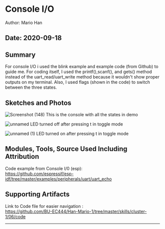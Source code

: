#  Console I/O

Author: Mario Han

Date: 2020-09-18
-----

## Summary

For console I/O i used the blink example and example code (from Github) to guide me. For coding itself,
I used the printf(),scanf(), and gets() method instead of the uart_read/uart_write method because it wouldn't
show proper outputs on my terminal. Also, I used flags (shown in the code) to switch between the three states.

## Sketches and Photos

![Screenshot (148)](https://user-images.githubusercontent.com/45515930/93691744-c0461900-fab7-11ea-9a57-c60d4ef63237.png)
This is the console with all the states in demo

![unnamed](https://user-images.githubusercontent.com/45515930/93691776-20d55600-fab8-11ea-9893-bfefb03831cd.jpg)
LED turned off after pressing t in toggle mode

![unnamed (1)](https://user-images.githubusercontent.com/45515930/93691777-23d04680-fab8-11ea-85c8-19a5b8f748c0.jpg)
LED turned on after pressing t in toggle mode

## Modules, Tools, Source Used Including Attribution

Code example from Console I/0 (esp):\
https://github.com/espressif/esp-idf/tree/master/examples/peripherals/uart/uart_echo

## Supporting Artifacts

Link to Code file for easier navigation :\
https://github.com/BU-EC444/Han-Mario-1/tree/master/skills/cluster-1/06/code

-----
